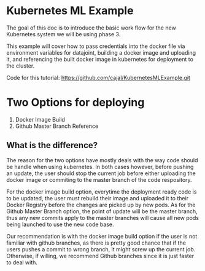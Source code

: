 # Kubernetes ML Example
The goal of this doc is to introduce the basic work flow for the new Kubernetes system we will be using phase 3.

This example will cover how to pass credentials into the docker file via environment variables for datajoint, building a docker image and uploading it, and referencing the built docker image in kubernetes for deployment to the cluster.

Code for this tutorial: https://github.com/cajal/KubernetesMLExample.git


# Two Options for deploying
1) Docker Image Build
2) Github Master Branch Reference

## What is the difference?
The reason for the two options have mostly deals with the way code should be handle when using kubernetes. In both cases however, before pushing an update, the user should stop the current job before either uploading the docker image or commiting to the master branch of the code respository.

For the docker image build option, everytime the deployment ready code is to be updated, the user must rebuild their image and uploaded it to their Docker Registry before the changes are picked up by new pods.
As for the Github Master Branch option, the point of update will be the master branch, thus any new commits apply to the master branches will cause all new pods being launched to use the new code base.

Our recommendation is with the docker image build option if the user is not familiar with github branches, as there is pretty good chance that if the users pushes a commit to wrong branch, it might screw up the current job. Otherwise, if willing, we recommend Github branches since it is just faster to deal with.
